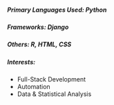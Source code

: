 ##### Primary Languages Used: Python
##### Frameworks: Django
##### Others: R, HTML, CSS 

##### Interests:
* Full-Stack Development
* Automation
* Data & Statistical Analysis
